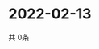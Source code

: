 # 2022-02-13
  共 0条

  <!-- BEGIN -->
  <!-- 最后更新时间Sun Feb 13 2022 04:04:31 GMT+0000 (Coordinated Universal Time) -->
  
  <!-- END -->
  
  